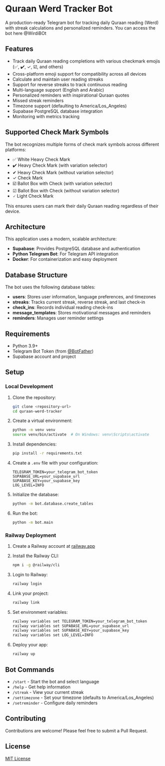 # Quraan Werd Tracker Bot

A production-ready Telegram bot for tracking daily Quraan reading (Werd) with streak calculations and personalized reminders. You can access the bot here @WirdiBOt

## Features

- Track daily Quraan reading completions with various checkmark emojis (✅, ✔️, ✓, ☑️, and others)
- Cross-platform emoji support for compatibility across all devices
- Calculate and maintain user reading streaks
- Support for reverse streaks to track continuous reading
- Multi-language support (English and Arabic)
- Personalized reminders with inspirational Quraan quotes
- Missed streak reminders
- Timezone support (defaulting to America/Los_Angeles)
- Supabase PostgreSQL database integration
- Monitoring with metrics tracking

## Supported Check Mark Symbols

The bot recognizes multiple forms of check mark symbols across different platforms:

- ✅ White Heavy Check Mark
- ✔️ Heavy Check Mark (with variation selector)
- ✔ Heavy Check Mark (without variation selector)
- ✓ Check Mark
- ☑️ Ballot Box with Check (with variation selector)
- ☑ Ballot Box with Check (without variation selector)
- 🗸 Light Check Mark

This ensures users can mark their daily Quraan reading regardless of their device.

## Architecture

This application uses a modern, scalable architecture:

- **Supabase**: Provides PostgreSQL database and authentication
- **Python Telegram Bot**: For Telegram API integration
- **Docker**: For containerization and easy deployment

## Database Structure

The bot uses the following database tables:

- **users**: Stores user information, language preferences, and timezones
- **streaks**: Tracks current streak, reverse streak, and last check-in
- **check_ins**: Records individual reading check-ins
- **message_templates**: Stores motivational messages and reminders
- **reminders**: Manages user reminder settings

## Requirements

- Python 3.9+
- Telegram Bot Token (from [@BotFather](https://t.me/BotFather))
- Supabase account and project

## Setup

### Local Development

1. Clone the repository:
   ```bash
   git clone <repository-url>
   cd quraan-werd-tracker
   ```

2. Create a virtual environment:
   ```bash
   python -m venv venv
   source venv/bin/activate  # On Windows: venv\Scripts\activate
   ```

3. Install dependencies:
   ```bash
   pip install -r requirements.txt
   ```

4. Create a `.env` file with your configuration:
   ```
   TELEGRAM_TOKEN=your_telegram_bot_token
   SUPABASE_URL=your_supabase_url
   SUPABASE_KEY=your_supabase_key
   LOG_LEVEL=INFO
   ```

5. Initialize the database:
   ```bash
   python -m bot.database.create_tables
   ```

6. Run the bot:
   ```bash
   python -m bot.main
   ```

### Railway Deployment

1. Create a Railway account at [railway.app](https://railway.app)

2. Install the Railway CLI:
   ```bash
   npm i -g @railway/cli
   ```
   
3. Login to Railway:
   ```bash
   railway login
   ```

4. Link your project:
   ```bash
   railway link
   ```

5. Set environment variables:
   ```bash
   railway variables set TELEGRAM_TOKEN=your_telegram_bot_token
   railway variables set SUPABASE_URL=your_supabase_url
   railway variables set SUPABASE_KEY=your_supabase_key
   railway variables set LOG_LEVEL=INFO
   ```

6. Deploy your app:
   ```bash
   railway up
   ```

## Bot Commands

- `/start` - Start the bot and select language
- `/help` - Get help information
- `/streak` - View your current streak
- `/settimezone` - Set your timezone (defaults to America/Los_Angeles)
- `/setreminder` - Configure daily reminders

## Contributing

Contributions are welcome! Please feel free to submit a Pull Request.

## License

[MIT License](LICENSE) 

